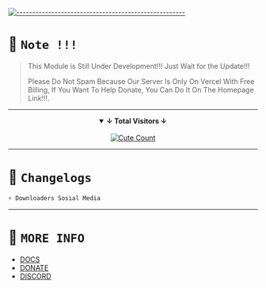 [![-----------------------------------------------------](https://raw.githubusercontent.com/andreasbm/readme/master/assets/lines/colored.png)](#table-of-contents)

# 🛑 `Note !!!`
> This Module is Still Under Development!!! Just Wait for the Update!!!
> 
> Please Do Not Spam Because Our Server Is Only On Vercel With Free Billing, If You Want To Help Donate, You Can Do It On The Homepage Link!!!.

---------

<details open align="center">
<summary><b>↓ Total Visitors ↓</b></summary>
<br>
<a href="https://www.instagram.com/fatih_frdaus"><img alt="Cute Count" src="https://count.getloli.com/get/@NeofetchNpc?theme=rule34"/></a>
</details>
</div>

---------

# 📍 `Changelogs`
```js
+ Downloaders Sosial Media
```

---------

# 📍 `MORE INFO`
- [DOCS](https://github.com/NSSID/Ness-MODULE/wiki/Dokumentasi)
- [DONATE](https://saweria.co/YUSUP909)
- [DISCORD](https://discord.gg/y4W3yd5GU5)
